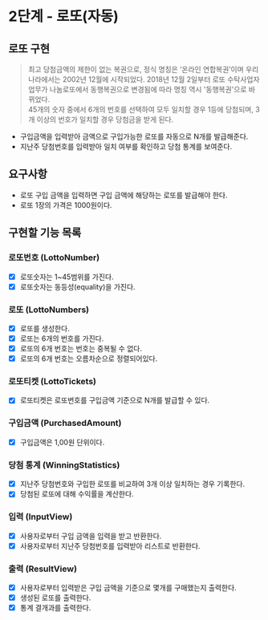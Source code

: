 # 2단계 - 로또(자동)


## 로또 구현
> 최고 당첨금액의 제한이 없는 복권으로, 정식 명칭은 ‘온라인 연합복권’이며 우리나라에서는 2002년 12월에 시작되었다.
> 2018년 12월 2일부터 로또 수탁사업자 업무가 나눔로또에서 동행복권으로 변경됨에 따라 명칭 역시 '동행복권'으로 바뀌었다.
> <br/>
> 45개의 숫자 중에서 6개의 번호를 선택하여 모두 일치할 경우 1등에 당첨되며, 3개 이상의 번호가 일치할 경우 당첨금을 받게 된다.

- 구입금액을 입력받아 금액으로 구입가능한 로또를 자동으로 N개를 발급해준다.</br>
- 지난주 당첨번호를 입력받아 일치 여부를 확인하고 당첨 통계를 보여준다.


## 요구사항
- 로또 구입 금액을 입력하면 구입 금액에 해당하는 로또를 발급해야 한다.
- 로또 1장의 가격은 1000원이다.


## 구현할 기능 목록
### 로또번호 (LottoNumber)
- [x] 로또숫자는 1~45범위를 가진다.
- [x] 로또숫자는 동등성(equality)을 가진다.

### 로또 (LottoNumbers)
- [x] 로또를 생성한다.
- [x] 로또는 6개의 번호를 가진다.
- [x] 로또의 6개 번호는 번호는 중복될 수 없다.
- [x] 로또의 6개 번호는 오름차순으로 정렬되어있다.

### 로또티켓 (LottoTickets)
- [x] 로또티켓은 로또번호를 구입금액 기준으로 N개를 발급할 수 있다.

### 구입금액 (PurchasedAmount)
- [x] 구입금액은 1,00원 단위이다.

### 당첨 통계 (WinningStatistics)
- [x] 지난주 당첨번호와 구입한 로또를 비교하여 3개 이상 일치하는 경우 기록한다.
- [x] 당첨된 로또에 대해 수익률을 계산한다.

### 입력 (InputView)
- [x] 사용자로부터 구입 금액을 입력을 받고 반환한다.
- [x] 사용자로부터 지난주 당첨번호를 입력받아 리스트로 반환한다.

### 출력 (ResultView)
- [x] 사용자로부터 입력받은 구입 금액을 기준으로 몇개를 구매했는지 출력한다.
- [x] 생성된 로또를 출력한다.
- [x] 통계 결개과를 출력한다.